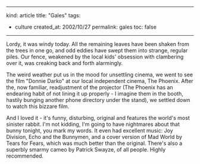 -----
kind: article
title: "Gales"
tags:
- culture
created_at: 2002/10/27
permalink: gales
toc: false
-----

<p>Lordy, it was windy today. All the remaining leaves have been shaken from the trees in one go, and odd eddies have swept them into strange, regular piles. Our fence, weakened by the local kids' obsession with clambering over it, was creaking back and forth alarmingly.</p>

<p>The weird weather put us in the mood for unsettling cinema, we went to see the film "Donnie Darko" at our local independent cinema, The Phoenix. After the, now familiar, readjustment of the projector (The Phoenix has an endearing habit of not lining it up properly - I imagine them in the booth, hastily bunging another phone directory under the stand), we settled down to watch this bizzare film.</p>

<p>And I loved it - it's funny, disturbing, original and features the world's most sinister rabbit. I'm not kidding, I'm going to have nightmares about that bunny tonight, you mark my words. It even had excellent music: Joy Division, Echo and the Bunnymen, and a cover version of Mad World by Tears for Fears, which was much better than the original. There's also a superbly smarmy cameo by Patrick Swayze, of all people. Highly recommended.</p>


